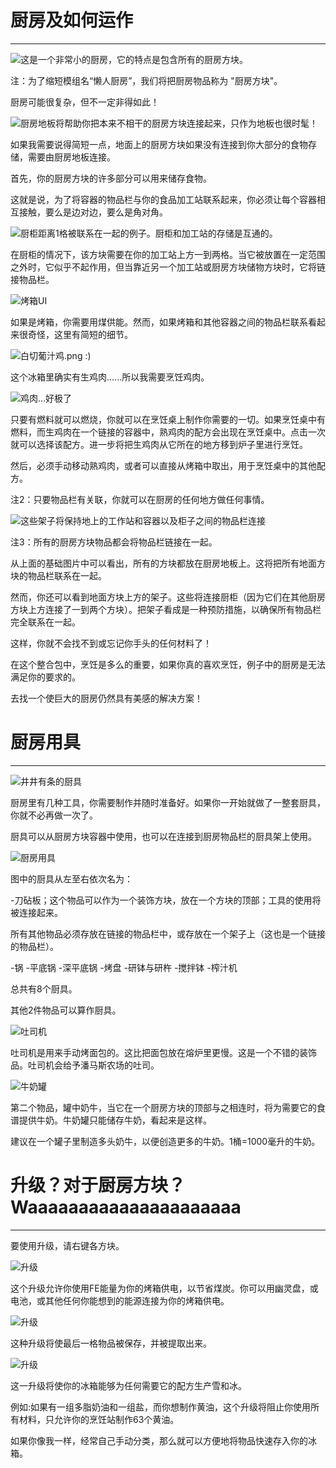 # 厨房及如何运作
___

![这是一个非常小的厨房，它的特点是包含所有的厨房方块。](basickitchen.png)

注：为了缩短模组名“懒人厨房”，我们将把厨房物品称为 "厨房方块"。

厨房可能很复杂，但不一定非得如此！

![厨房地板将帮助你把本来不相干的厨房方块连接起来，只作为地板也很时髦！](kitchenfloor.png)

如果我需要说得简短一点，地面上的厨房方块如果没有连接到你大部分的食物存储，需要由厨房地板连接。

首先，你的厨房方块的许多部分可以用来储存食物。

这就是说，为了将容器的物品栏与你的食品加工站联系起来，你必须让每个容器相互接触，要么是边对边，要么是角对角。

![厨柜距离1格被联系在一起的例子。厨柜和加工站的存储是互通的。](kitchencabinet.png)

在厨柜的情况下，该方块需要在你的加工站上方一到两格。当它被放置在一定范围之外时，它似乎不起作用，但当靠近另一个加工站或厨房方块储物方块时，它将链接物品栏。

![烤箱UI](cookingoven.png)

如果是烤箱，你需要用煤供能。然而，如果烤箱和其他容器之间的物品栏联系看起来很奇怪，这里有简短的细节。

![白切葡汁鸡.png :)](coldchicken.png)

这个冰箱里确实有生鸡肉......所以我需要烹饪鸡肉。

![鸡肉...好极了](chicken.png)

只要有燃料就可以燃烧，你就可以在烹饪桌上制作你需要的一切。如果烹饪桌中有燃料，而生鸡肉在一个链接的容器中，熟鸡肉的配方会出现在烹饪桌中。点击一次就可以选择该配方。进一步将把生鸡肉从它所在的地方移到炉子里进行烹饪。

然后，必须手动移动熟鸡肉，或者可以直接从烤箱中取出，用于烹饪桌中的其他配方。

注2：只要物品栏有关联，你就可以在厨房的任何地方做任何事情。

![这些架子将保持地上的工作站和容器以及柜子之间的物品栏连接](linkinginventories.png)

注3：所有的厨房方块物品都会将物品栏链接在一起。

从上面的基础图片中可以看出，所有的方块都放在厨房地板上。这将把所有地面方块的物品栏联系在一起。

然而，你还可以看到地面方块上方的架子。这些将连接厨柜（因为它们在其他厨房方块上方连接了一到两个方块）。把架子看成是一种预防措施，以确保所有物品栏完全联系在一起。

这样，你就不会找不到或忘记你手头的任何材料了！

在这个整合包中，烹饪是多么的重要，如果你真的喜欢烹饪，例子中的厨房是无法满足你的要求的。

去找一个使巨大的厨房仍然具有美感的解决方案！

# 厨房用具
___

![井井有条的厨具](kitchentoolsnumbered.png)

厨房里有几种工具，你需要制作并随时准备好。如果你一开始就做了一整套厨具，你就不必再做一次了。

厨具可以从厨房方块容器中使用，也可以在连接到厨房物品栏的厨具架上使用。

![厨房用具](kitchentools.png)

图中的厨具从左至右依次名为：

-刀砧板；这个物品可以作为一个装饰方块，放在一个方块的顶部；工具的使用将被连接起来。

所有其他物品必须存放在链接的物品栏中，或存放在一个架子上（这也是一个链接的物品栏）。

-锅
-平底锅
-深平底锅
-烤盘
-研钵与研杵
-搅拌钵
-榨汁机

总共有8个厨具。

其他2件物品可以算作厨具。

![吐司机](toaster.png)

吐司机是用来手动烤面包的。这比把面包放在熔炉里更慢。这是一个不错的装饰品。吐司机会给予潘马斯农场的吐司。

![牛奶罐](milkjar.png)

第二个物品，罐中奶牛，当它在一个厨房方块的顶部与之相连时，将为需要它的食谱提供牛奶。牛奶罐只能储存牛奶，看起来是这样。

建议在一个罐子里制造多头奶牛，以便创造更多的牛奶。1桶=1000毫升的牛奶。

# 升级？对于厨房方块？Waaaaaaaaaaaaaaaaaaaaa
___

要使用升级，请右键各方块。

![升级](upgrade1.png)

这个升级允许你使用FE能量为你的烤箱供电，以节省煤炭。你可以用幽灵盘，或电池，或其他任何你能想到的能源连接为你的烤箱供电。

![升级](upgrade2.png)

这种升级将使最后一格物品被保存，并被提取出来。

![升级](upgrade3.png)

这一升级将使你的冰箱能够为任何需要它的配方生产雪和冰。

例如:如果有一组多脂奶油和一组盐，而你想制作黄油，这个升级将阻止你使用所有材料，只允许你的烹饪站制作63个黄油。

如果你像我一样，经常自己手动分类，那么就可以方便地将物品快速存入你的冰箱。
